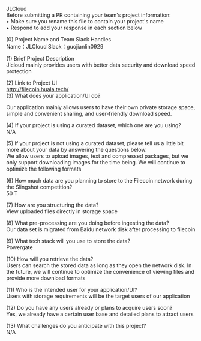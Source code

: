 JLCloud  
Before submitting a PR containing your team's project information:    
•	Make sure you rename this file to contain your project's name    
•	Respond to add your response in each section below    

(0) Project Name and Team Slack Handles   
Name：JLCloud  Slack：guojianlin0929    

(1) Brief Project Description    
Jlcloud mainly provides users with better data security and download speed protection    

(2) Link to Project UI    
http://filecoin.huala.tech/    
(3) What does your application/UI do?    

Our application mainly allows users to have their own private storage space, simple and convenient sharing, and user-friendly download speed.  

(4) If your project is using a curated dataset, which one are you using?  
N/A  

(5) If your project is not using a curated dataset, please tell us a little bit more about your data by answering the questions below.  
We allow users to upload images, text and compressed packages, but we only support downloading images for the time being. We will continue to optimize the following formats  

 (6) How much data are you planning to store to the Filecoin network during the Slingshot competition?  
50 T  

(7) How are you structuring the data?  
View uploaded files directly in storage space  

(8) What pre-processing are you doing before ingesting the data?  
Our data set is migrated from Baidu network disk after processing to filecoin 

 (9) What tech stack will you use to store the data?  
Powergate  

(10) How will you retrieve the data?  
Users can search the stored data as long as they open the network disk. In the future, we will continue to optimize the convenience of viewing files and provide more download formats  

(11) Who is the intended user for your application/UI?  
Users with storage requirements will be the target users of our application  

(12) Do you have any users already or plans to acquire users soon?  
Yes, we already have a certain user base and detailed plans to attract users  

(13) What challenges do you anticipate with this project?  
N/A  
